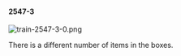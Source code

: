 #### 2547-3
![train-2547-3-0.png](https://github.com/lil-lab/nlvr/raw/master/nlvr/train/images/68/train-2547-3-0.png "train-2547-3-0.png")

There is a different number of items in the boxes.
